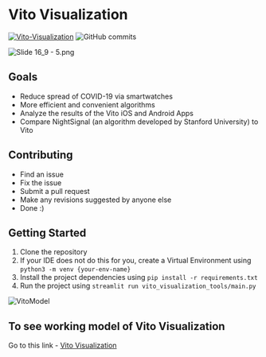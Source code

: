 # Vito Visualization
[![Vito-Visualization](https://github.com/Vito-Research/Vito-Visualization/actions/workflows/Greet.yml/badge.svg)](https://github.com/Vito-Research/Vito-Visualization/actions/workflows/Greet.yml)
![GitHub commits](https://badgen.net/github/commits/Vito-Research/Vito-Visualization/main)


![Slide 16_9 - 5.png](https://res.craft.do/user/full/23a03a79-af5e-1af9-b4ff-27170389b6b1/doc/E8A107FB-C2C6-499A-87D5-9F8A35BB4524/A6BA068B-263A-494E-9C6A-5773F1AADA1D_2/aKsCBJ7yzxo0PJyxgZxRDEiAWnEsqf2xXyVBu1sAisMz/Slide%2016_9%20-%205.png)

## Goals

- Reduce spread of COVID-19 via smartwatches
- More efficient and convenient algorithms 
- Analyze the results of the Vito iOS and Android Apps
- Compare NightSignal (an algorithm developed by Stanford University) to Vito

## Contributing

- Find an issue
- Fix the issue
- Submit a pull request
- Make any revisions suggested by anyone else
- Done :)

## Getting Started
1. Clone the repository
2. If your IDE does not do this for you, create a Virtual Environment using `python3 -m venv {your-env-name}`
3. Install the project dependencies using `pip install -r requirements.txt`
4. Run the project using `streamlit run vito_visualization_tools/main.py`


![VitoModel](https://user-images.githubusercontent.com/67549402/170885361-98da829f-28d6-4dbd-8027-883a9bdbf2c2.png)

## To see working model of Vito Visualization
Go to this link - [Vito Visualization](https://andreasink-vito-visualization-main-cbklwr.streamlitapp.com/)


